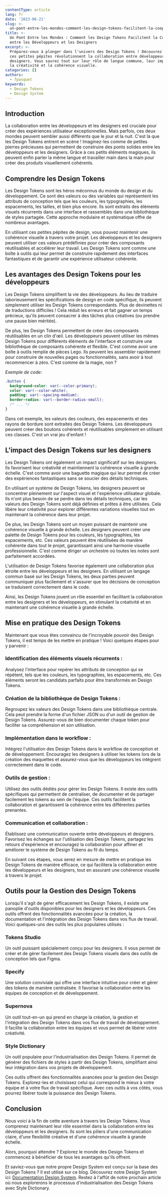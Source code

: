 ```yaml
---
contentType: article
lang: fr
date: '2023-06-21'
slug: >-
  un-pont-entre-les-mondes-comment-les-design-tokens-facilitent-la-cooperation-entre-developpeurs-et-designers
title: >-
  Un Pont Entre les Mondes : Comment les Design Tokens Facilitent la Coopération
  entre les Développeurs et les Designers
excerpt: >-
  Préparez-vous à plonger dans l'univers des Design Tokens ! Découvrez comment
  ces petites pépites révolutionnent la collaboration entre développeurs et
  designers. Vous saurez tout sur leur rôle de langue commune, leur impact sur
  la créativité et la cohérence visuelle.
categories: []
authors:
  - fpasquet
keywords:
  - Design Tokens
  - Design System
---
```


## Introduction

La collaboration entre les développeurs et les designers est cruciale pour créer des expériences utilisateur exceptionnelles. Mais parfois, ces deux mondes peuvent sembler aussi différents que le jour et la nuit. C'est là que les Design Tokens entrent en scène ! Imaginez-les comme de petites pierres précieuses qui permettent de construire des ponts solides entre les développeurs et les designers. Grâce à ces petits éléments magiques, ils peuvent enfin parler la même langue et travailler main dans la main pour créer des produits visuellement cohérents.

## Comprendre les Design Tokens

Les Design Tokens sont les héros méconnus du monde du design et du développement. Ce sont des valeurs ou des variables qui représentent les attributs de conception tels que les couleurs, les typographies, les espacements, les tailles, et bien plus encore. Ils sont extraits des éléments visuels récurrents dans une interface et rassemblés dans une bibliothèque de styles partagée. Cette approche modulaire et systématique offre de nombreux avantages.

En utilisant ces petites pépites de design, vous pouvez maintenir une cohérence visuelle à travers votre projet. Les développeurs et les designers peuvent utiliser ces valeurs prédéfinies pour créer des composants réutilisables et accélérer leur travail. Les Design Tokens sont comme une boîte à outils qui leur permet de construire rapidement des interfaces fantastiques et de garantir une expérience utilisateur cohérente.

## Les avantages des Design Tokens pour les développeurs

Les Design Tokens simplifient la vie des développeurs. Au lieu de traduire laborieusement les spécifications de design en code spécifique, ils peuvent simplement utiliser les Design Tokens correspondants. Plus de devinettes ni de traductions difficiles ! Cela réduit les erreurs et fait gagner un temps précieux, qu'ils peuvent consacrer à des tâches plus créatives (ou prendre une pause bien méritée).

De plus, les Design Tokens permettent de créer des composants réutilisables en un clin d'œil. Les développeurs peuvent utiliser les mêmes Design Tokens pour différents éléments de l'interface et construire une bibliothèque de composants cohérente et flexible. C'est comme avoir une boîte à outils remplie de pièces Lego. Ils peuvent les assembler rapidement pour construire de nouvelles pages ou fonctionnalités, sans avoir à tout recommencer à zéro. C'est comme de la magie, non ?

*Exemple de code:*

```css
.button {
  background-color: var(--color-primary);
  color: var(--color-white);
  padding: var(--spacing-medium);
  border-radius: var(--border-radius-small);
  /* ... */
}
```

Dans cet exemple, les valeurs des couleurs, des espacements et des rayons de bordure sont extraites des Design Tokens. Les développeurs peuvent créer des boutons cohérents et réutilisables simplement en utilisant ces classes. C'est un vrai jeu d'enfant !

## L'impact des Design Tokens sur les designers

Les Design Tokens ont également un impact significatif sur les designers. Ils favorisent leur créativité et maintiennent la cohérence visuelle à grande échelle. C'est comme avoir une baguette magique qui leur permet de créer des expériences fantastiques sans se soucier des détails techniques.

En utilisant un système de Design Tokens, les designers peuvent se concentrer pleinement sur l'aspect visuel et l'expérience utilisateur globale. Ils n'ont plus besoin de se perdre dans les détails techniques, car les valeurs des Design Tokens sont déjà définies et prêtes à être utilisées. Cela libère leur créativité pour explorer différentes variations visuelles tout en maintenant la cohérence dans leur projet.

De plus, les Design Tokens sont un moyen puissant de maintenir une cohérence visuelle à grande échelle. Les designers peuvent créer une palette de Design Tokens pour les couleurs, les typographies, les espacements, etc. Ces valeurs peuvent être réutilisées de manière cohérente dans tout le projet, garantissant ainsi une harmonie visuelle professionnelle. C'est comme diriger un orchestre où toutes les notes sont parfaitement accordées.

L'utilisation de Design Tokens favorise également une collaboration plus étroite entre les développeurs et les designers. En utilisant un langage commun basé sur les Design Tokens, les deux parties peuvent communiquer plus facilement et s'assurer que les décisions de conception se traduisent correctement dans le code.

Ainsi, les Design Tokens jouent un rôle essentiel en facilitant la collaboration entre les designers et les développeurs, en stimulant la créativité et en maintenant une cohérence visuelle à grande échelle.

## Mise en pratique des Design Tokens

Maintenant que vous êtes convaincu de l'incroyable pouvoir des Design Tokens, il est temps de les mettre en pratique ! Voici quelques étapes pour y parvenir :

### Identification des éléments visuels récurrents :

Analysez l'interface pour repérer les attributs de conception qui se répètent, tels que les couleurs, les typographies, les espacements, etc. Ces éléments seront les candidats parfaits pour être transformés en Design Tokens.

### Création de la bibliothèque de Design Tokens :

Regroupez les valeurs des Design Tokens dans une bibliothèque centrale. Cela peut prendre la forme d'un fichier JSON ou d'un outil de gestion de Design Tokens. Assurez-vous de bien documenter chaque token pour faciliter sa compréhension et son utilisation.

### Implémentation dans le workflow :

Intégrez l'utilisation des Design Tokens dans le workflow de conception et de développement. Encouragez les designers à utiliser les tokens lors de la création des maquettes et assurez-vous que les développeurs les intègrent correctement dans le code.

### Outils de gestion :

Utilisez des outils dédiés pour gérer les Design Tokens. Il existe des outils spécifiques qui permettent de centraliser, de documenter et de partager facilement les tokens au sein de l'équipe. Ces outils facilitent la collaboration et garantissent la cohérence entre les différentes parties prenantes.

### Communication et collaboration :

Établissez une communication ouverte entre développeurs et designers. Favorisez les échanges sur l'utilisation des Design Tokens, partagez les retours d'expérience et encouragez la collaboration pour affiner et améliorer le système de Design Tokens au fil du temps.

En suivant ces étapes, vous serez en mesure de mettre en pratique les Design Tokens de manière efficace, ce qui facilitera la collaboration entre les développeurs et les designers, tout en assurant une cohérence visuelle à travers le projet.

## Outils pour la Gestion des Design Tokens

Lorsqu'il s'agit de gérer efficacement les Design Tokens, il existe une panoplie d'outils disponibles pour les designers et les développeurs. Ces outils offrent des fonctionnalités avancées pour la création, la documentation et l'intégration des Design Tokens dans vos flux de travail. Voici quelques-uns des outils les plus populaires utilisés :

### Tokens Studio

Un outil puissant spécialement conçu pour les designers. Il vous permet de créer et de gérer facilement des Design Tokens visuels dans des outils de conception tels que Figma.

### Specify

Une solution conviviale qui offre une interface intuitive pour créer et gérer des tokens de manière centralisée. Il favorise la collaboration entre les équipes de conception et de développement.

### Supernova

Un outil tout-en-un qui prend en charge la création, la gestion et l'intégration des Design Tokens dans vos flux de travail de développement. Il facilite la collaboration entre les équipes et vous permet de libérer votre créativité.

### Style Dictionary

Un outil populaire pour l'industrialisation des Design Tokens. Il permet de générer des fichiers de styles à partir des Design Tokens, simplifiant ainsi leur intégration dans vos projets de développement.

Ces outils offrent des fonctionnalités avancées pour la gestion des Design Tokens. Explorez-les et choisissez celui qui correspond le mieux à votre équipe et à votre flux de travail spécifique. Avec ces outils à vos côtés, vous pourrez libérer toute la puissance des Design Tokens.

## Conclusion

Nous voici à la fin de cette aventure à travers les Design Tokens. Vous comprenez maintenant leur rôle essentiel dans la collaboration entre les développeurs et les designers. Ils sont les piliers d'une communication claire, d'une flexibilité créative et d'une cohérence visuelle à grande échelle.

Alors, pourquoi attendre ? Explorez le monde des Design Tokens et commencez à bénéficier de tous les avantages qu'ils offrent.

Et saviez-vous que notre propre Design System est conçu sur la base des Design Tokens ? Il est utilisé sur ce blog. Découvrez notre Design System ici: [Documentation Design System](https://eleven-labs.github.io/design-system/). Restez à l'affût de notre prochain article où nous explorerons le processus d'industrialisation des Design Tokens avec Style Dictionary.
